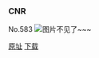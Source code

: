 ### CNR
No.583
![图片不见了~~~](https://imgs.xkcd.com/comics/cnr.png)

[原址](https://xkcd.com//583) [下载](https://imgs.xkcd.com/comics/cnr.png)

